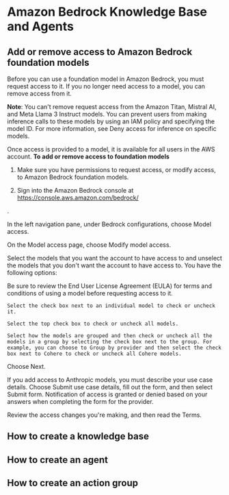 # Amazon Bedrock Knowledge Base and Agents


## Add or remove access to Amazon Bedrock foundation models

Before you can use a foundation model in Amazon Bedrock, you must request access to it. If you no longer need access to a model, you can remove access from it.

**Note**: You can't remove request access from the Amazon Titan, Mistral AI, and Meta Llama 3 Instruct models. You can prevent users from making inference calls to these models by using an IAM policy and specifying the model ID. For more information, see Deny access for inference on specific models.

Once access is provided to a model, it is available for all users in the AWS account.
**To add or remove access to foundation models**

1. Make sure you have permissions to request access, or modify access, to Amazon Bedrock foundation models.

2. Sign into the Amazon Bedrock console at https://console.aws.amazon.com/bedrock/

.

In the left navigation pane, under Bedrock configurations, choose Model access.

On the Model access page, choose Modify model access.

Select the models that you want the account to have access to and unselect the models that you don't want the account to have access to. You have the following options:

Be sure to review the End User License Agreement (EULA) for terms and conditions of using a model before requesting access to it.

    Select the check box next to an individual model to check or uncheck it.

    Select the top check box to check or uncheck all models.

    Select how the models are grouped and then check or uncheck all the models in a group by selecting the check box next to the group. For example, you can choose to Group by provider and then select the check box next to Cohere to check or uncheck all Cohere models.

Choose Next.

If you add access to Anthropic models, you must describe your use case details. Choose Submit use case details, fill out the form, and then select Submit form. Notification of access is granted or denied based on your answers when completing the form for the provider.

Review the access changes you're making, and then read the Terms.



## How to create a knowledge base



## How to create an agent



## How to create an action group

